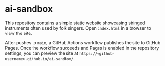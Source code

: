# ai-sandbox

This repository contains a simple static website showcasing stringed instruments often used by folk singers. Open `index.html` in a browser to view the site.


After pushes to `main`, a GitHub Actions workflow publishes the site to GitHub Pages. Once the workflow succeeds and Pages is enabled in the repository settings, you can preview the site at `https://<github-username>.github.io/ai-sandbox/`.
